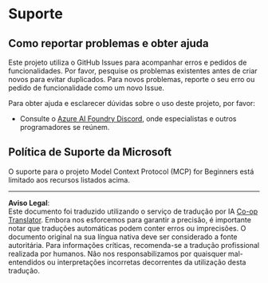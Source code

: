 <!--
CO_OP_TRANSLATOR_METADATA:
{
  "original_hash": "368870f8ab79f903ad80b6a985829516",
  "translation_date": "2025-09-17T12:30:00+00:00",
  "source_file": "SUPPORT.md",
  "language_code": "pt"
}
-->
# Suporte

## Como reportar problemas e obter ajuda  

Este projeto utiliza o GitHub Issues para acompanhar erros e pedidos de funcionalidades. Por favor, pesquise os problemas existentes antes de criar novos para evitar duplicados. Para novos problemas, reporte o seu erro ou pedido de funcionalidade como um novo Issue.

Para obter ajuda e esclarecer dúvidas sobre o uso deste projeto, por favor:
- Consulte o [Azure AI Foundry Discord](https://discord.com/invite/ByRwuEEgH4), onde especialistas e outros programadores se reúnem.

## Política de Suporte da Microsoft  

O suporte para o projeto Model Context Protocol (MCP) for Beginners está limitado aos recursos listados acima.

---

**Aviso Legal**:  
Este documento foi traduzido utilizando o serviço de tradução por IA [Co-op Translator](https://github.com/Azure/co-op-translator). Embora nos esforcemos para garantir a precisão, é importante notar que traduções automáticas podem conter erros ou imprecisões. O documento original na sua língua nativa deve ser considerado a fonte autoritária. Para informações críticas, recomenda-se a tradução profissional realizada por humanos. Não nos responsabilizamos por quaisquer mal-entendidos ou interpretações incorretas decorrentes da utilização desta tradução.